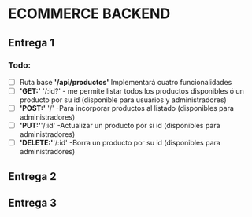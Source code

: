 # ECOMMERCE BACKEND
## Entrega 1 
### Todo:
- [ ] Ruta base **'/api/productos'** Implementará cuatro funcionalidades 
- [ ] **'GET:'** '/:id?' - me permite listar todos los productos disponibles ó un producto por su id (disponible para usuarios y administradores) 
- [ ] **'POST:'** '/' -Para incorporar productos al listado (disponibles para administradores) 
- [ ] **'PUT:'**'/:id' -Actualizar un producto por si id (disponibles para administradores) 
- [ ] **'DELETE:'**'/:id' -Borra un producto por su id (disponibles para administradores) 

## Entrega 2

## Entrega 3 